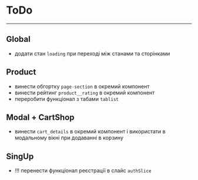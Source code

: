 # ToDo

---

## Global

- додати стан `loading` при переході між станами та сторінками

## Product

- винести обгортку `page-section` в окремий компонент
- винести рейтинг `product__rating` в окремий компонент
- переробити функціонал з табами `tablist`

## Modal + CartShop

- винести `cart_details` в окремий компонент і використати в модальному вікні при додаванні в корзину

## SingUp

- !!! перенести функціонал реєстрації в слайс `authSlice`

